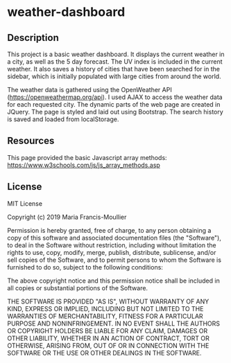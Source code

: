 # weather-dashboard

## Description

This project is a basic weather dashboard.  It displays the current weather in a city, as well as the 5 day forecast.  The UV index is included in the current weather.  It also saves a history of cities that have been searched for in the sidebar, which is initially populated with large cities from around the world.

The weather data is gathered using the OpenWeather API (https://openweathermap.org/api).  I used AJAX to access the weather data for each requested city.  The dynamic parts of the web page are created in JQuery.  The page is styled and laid out using Bootstrap.  The search history is saved and loaded from localStorage.

## Resources

This page provided the basic Javascript array methods: https://www.w3schools.com/js/js_array_methods.asp

## License

MIT License

Copyright (c) 2019 Maria Francis-Moullier

Permission is hereby granted, free of charge, to any person obtaining a copy
of this software and associated documentation files (the "Software"), to deal
in the Software without restriction, including without limitation the rights
to use, copy, modify, merge, publish, distribute, sublicense, and/or sell
copies of the Software, and to permit persons to whom the Software is
furnished to do so, subject to the following conditions:

The above copyright notice and this permission notice shall be included in all
copies or substantial portions of the Software.

THE SOFTWARE IS PROVIDED "AS IS", WITHOUT WARRANTY OF ANY KIND, EXPRESS OR
IMPLIED, INCLUDING BUT NOT LIMITED TO THE WARRANTIES OF MERCHANTABILITY,
FITNESS FOR A PARTICULAR PURPOSE AND NONINFRINGEMENT. IN NO EVENT SHALL THE
AUTHORS OR COPYRIGHT HOLDERS BE LIABLE FOR ANY CLAIM, DAMAGES OR OTHER
LIABILITY, WHETHER IN AN ACTION OF CONTRACT, TORT OR OTHERWISE, ARISING FROM,
OUT OF OR IN CONNECTION WITH THE SOFTWARE OR THE USE OR OTHER DEALINGS IN THE
SOFTWARE.